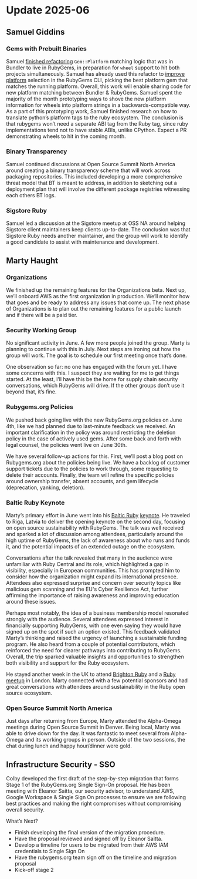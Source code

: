 # Update 2025-06

## Samuel Giddins

### Gems with Prebuilt Binaries

Samuel [finished refactoring](https://github.com/rubygems/rubygems/pull/8703) `Gem::Platform` matching logic that was in Bundler to live in RubyGems, in preparation for `wheel` support to hit both projects simultaneously. Samuel has already used this refactor to [improve platform](https://github.com/rubygems/rubygems/pull/8751) selection in the RubyGems CLI, picking the best platform gem that matches the running platform. Overall, this work will enable sharing code for new platform matching between Bundler & RubyGems. Samuel spent the majority of the month prototyping ways to shove the new platform information for wheels into platform strings in a backwards-compatible way. As a part of this prototyping work, Samuel finished research on how to translate python’s platform tags to the ruby ecosystem. The conclusion is that rubygems won’t need a separate ABI tag from the Ruby tag, since ruby implementations tend not to have stable ABIs, unlike CPython. Expect a PR demonstrating wheels to hit in the coming month.

### Binary Transparency

Samuel continued discussions at Open Source Summit North America around creating a binary transparency scheme that will work across packaging repositories. This included developing a more comprehensive threat model that BT is meant to address, in addition to sketching out a deployment plan that will involve the different package registries witnessing each others BT logs.

### Sigstore Ruby

Samuel led a discussion at the Sigstore meetup at OSS NA around helping Sigstore client maintainers keep clients up-to-date. The conclusion was that Sigstore Ruby needs another maintainer, and the group will work to identify a good candidate to assist with maintenance and development.

## Marty Haught

### Organizations

We finished up the remaining features for the Organizations beta.  Next up, we’ll onboard AWS as the first organization in production.  We’ll monitor how that goes and be ready to address any issues that come up.  The next phase of Organizations is to plan out the remaining features for a public launch and if there will be a paid tier.

### Security Working Group

No significant activity in June.  A few more people joined the group.  Marty is planning to continue with this in July.  Next steps are ironing out how the group will work.  The goal is to schedule our first meeting once that’s done.  

One observation so far: no one has engaged with the forum yet.  I have some concerns with this.  I suspect they are waiting for me to get things started.  At the least, I’ll have this be the home for supply chain security conversations, which RubyGems will drive.  If the other groups don’t use it beyond that, it’s fine.

### Rubygems.org Policies 

We pushed back going live with the new RubyGems.org policies on June 4th, like we had planned due to last-minute feedback we received.  An important clarification in the policy was around restricting the deletion policy in the case of actively used gems.  After some back and forth with legal counsel, the policies went live on June 30th. 

We have several follow-up actions for this.  First, we’ll post a blog post on Rubygems.org about the policies being live.  We have a backlog of customer support tickets due to the policies to work through, some requesting to delete their accounts.  Finally, the team will refine the specific policies around ownership transfer, absent accounts, and gem lifecycle (deprecation, yanking, deletion). 

### Baltic Ruby Keynote

Marty’s primary effort in June went into his [Baltic Ruby](https://balticruby.org/) [keynote](https://speakerdeck.com/mghaught/baltic-ruby-keynote-2025).  He traveled to Riga, Latvia to deliver the opening keynote on the second day, focusing on open source sustainability with RubyGems. The talk was well received and sparked a lot of discussion among attendees, particularly around the high uptime of RubyGems, the lack of awareness about who runs and funds it, and the potential impacts of an extended outage on the ecosystem.

Conversations after the talk revealed that many in the audience were unfamiliar with Ruby Central and its role, which highlighted a gap in visibility, especially in European communities. This has prompted him to consider how the organization might expand its international presence. Attendees also expressed surprise and concern over security topics like malicious gem scanning and the EU's Cyber Resilience Act, further affirming the importance of raising awareness and improving education around these issues.

Perhaps most notably, the idea of a business membership model resonated strongly with the audience. Several attendees expressed interest in financially supporting RubyGems, with one even saying they would have signed up on the spot if such an option existed. This feedback validated Marty’s thinking and raised the urgency of launching a sustainable funding program. He also heard from a couple of potential contributors, which reinforced the need for clearer pathways into contributing to RubyGems. Overall, the trip sparked valuable insights and opportunities to strengthen both visibility and support for the Ruby ecosystem.

He stayed another week in the UK to attend [Brighton Ruby](https://brightonruby.com/) and a [Ruby meetup](https://lu.ma/286b35qd) in London.  Marty connected with a few potential sponsors and had great conversations with attendees around sustainability in the Ruby open source ecosystem.  

### Open Source Summit North America

Just days after returning from Europe, Marty attended the Alpha-Omega meetings during Open Source Summit in Denver.  Being local, Marty was able to drive down for the day.  It was fantastic to meet several from Alpha-Omega and its working groups in person.  Outside of the two sessions, the chat during lunch and happy hour/dinner were gold. 

## Infrastructure Security - SSO

Colby developed the first draft of the step-by-step migration that forms Stage 1 of the RubyGems.org Single Sign-On proposal. He has been meeting with Eleanor Saitta, our security advisor, to understand AWS, Google Workspace & Single Sign On processes to ensure we are following best practices and making the right compromises without compromising overall security.

What’s Next?
* Finish developing the final version of the migration procedure. 
* Have the proposal reviewed and signed off by Eleanor Saitta.
* Develop a timeline for users to be migrated from their AWS IAM credentials to Single Sign On
* Have the rubygems.org team sign off on the timeline and migration proposal
* Kick-off stage 2